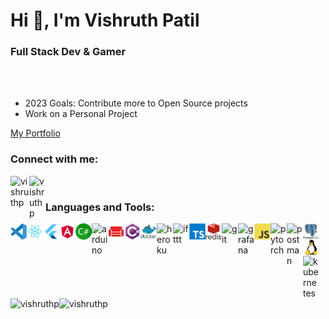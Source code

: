 <h1 align="left">Hi 👋, I'm Vishruth Patil</h1>
<h3 align="left">Full Stack Dev & Gamer </h3>
<br/>
<br/>

- 2023 Goals: Contribute more to Open Source projects
- Work on a Personal Project

[My Portfolio](https://vishruthp.github.io/portfolio/)

<h3 align="left">Connect with me:</h3>
<p align="left">
<a href="https://twitter.com/vishruthp" target="blank"><img align="left" src="https://raw.githubusercontent.com/rahuldkjain/github-profile-readme-generator/master/src/images/icons/Social/twitter.svg" alt="vishruthp" width="30" /></a>
<a href="https://www.linkedin.com/in/vishruth-patil-55962ab6" target="blank"><img align="left" src="https://raw.githubusercontent.com/rahuldkjain/github-profile-readme-generator/master/src/images/icons/Social/linked-in-alt.svg" alt="vishruthp" width="26" /></a>
</p>
<br/>

<h3 align="left">Languages and Tools: </h3>
<img align="left" alt="Visual Studio Code" width="26px" src="/vscode.svg" />
<img align="left" alt="React" width="26px" src="/react.png" />
<img align="left" alt="flutter" width="26px" src="/flutter.png" />
<img align="left" alt="angular" width="26px" src="/angular.png" />
<img align="left" alt="csharp" width="26px" src="/csharp.png" />
<img align="left" src="https://cdn.worldvectorlogo.com/logos/arduino-1.svg" alt="arduino" width="26px" />
<img align="left" src="https://raw.githubusercontent.com/devicons/devicon/0d6c64dbbf311879f7d563bfc3ccf559f9ed111c/icons/couchdb/couchdb-original.svg" alt="couchdb" width="26px" />
<img align="left" src="https://raw.githubusercontent.com/devicons/devicon/master/icons/csharp/csharp-original.svg" alt="csharp" width="26px" />
<img align="left" src="https://raw.githubusercontent.com/devicons/devicon/master/icons/docker/docker-original-wordmark.svg" alt="docker" width="26px" /> 
<img align="left" src="https://www.vectorlogo.zone/logos/heroku/heroku-icon.svg" alt="heroku" width="26px" />
<img align="left" src="https://www.vectorlogo.zone/logos/ifttt/ifttt-ar21.svg" alt="ifttt" width="26px" />
<img align="left" src="https://raw.githubusercontent.com/devicons/devicon/master/icons/typescript/typescript-original.svg" alt="typescript" width="26px" />
<img align="left" src="https://raw.githubusercontent.com/devicons/devicon/master/icons/redis/redis-original-wordmark.svg" alt="redis" width="26px" />
<img align="left" src="https://www.vectorlogo.zone/logos/git-scm/git-scm-icon.svg" alt="git" width="26px"  />
<img align="left" src="https://www.vectorlogo.zone/logos/grafana/grafana-icon.svg" alt="grafana" width="26px" /> 
<img align="left" src="https://raw.githubusercontent.com/devicons/devicon/master/icons/javascript/javascript-original.svg" alt="javascript" width="26px" />
<img align="left" src="https://www.vectorlogo.zone/logos/pytorch/pytorch-icon.svg" alt="pytorch" width="26px" />
<img align="left" src="https://www.vectorlogo.zone/logos/getpostman/getpostman-icon.svg" alt="postman" width="26px" />
<img align="left" src="https://raw.githubusercontent.com/devicons/devicon/master/icons/postgresql/postgresql-original-wordmark.svg" alt="postgresql" width="26px" />
<img align="left" src="https://raw.githubusercontent.com/devicons/devicon/master/icons/linux/linux-original.svg" alt="linux" width="26px" />
<img align="left" src="https://www.vectorlogo.zone/logos/kubernetes/kubernetes-icon.svg" alt="kubernetes" width="26px" />
<br />
<br />
<br />
<br />
<br />
<br />

<img align="left" src="https://github-readme-stats.vercel.app/api?username=vishruthp&show_icons=true&locale=en" alt="vishruthp" />

<img align="left" src="https://github-readme-streak-stats.herokuapp.com/?user=vishruthp&" alt="vishruthp" />

